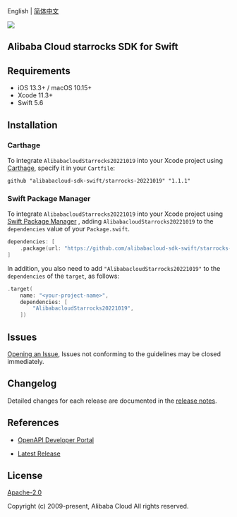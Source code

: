 English | [简体中文](README-CN.md)

![](https://aliyunsdk-pages.alicdn.com/icons/AlibabaCloud.svg)

## Alibaba Cloud starrocks SDK for Swift

## Requirements

- iOS 13.3+ / macOS 10.15+
- Xcode 11.3+
- Swift 5.6

## Installation

### Carthage

To integrate `AlibabacloudStarrocks20221019` into your Xcode project using [Carthage](https://github.com/Carthage/Carthage), specify it in your `Cartfile`:

```ogdl
github "alibabacloud-sdk-swift/starrocks-20221019" "1.1.1"
```

### Swift Package Manager

To integrate `AlibabacloudStarrocks20221019` into your Xcode project using [Swift Package Manager](https://swift.org/package-manager/) , adding `AlibabacloudStarrocks20221019` to the `dependencies` value of your `Package.swift`.

```swift
dependencies: [
    .package(url: "https://github.com/alibabacloud-sdk-swift/starrocks-20221019.git", from: "1.1.1")
]
```

In addition, you also need to add `"AlibabacloudStarrocks20221019"` to the `dependencies` of the `target`, as follows:

```swift
.target(
    name: "<your-project-name>",
    dependencies: [
        "AlibabacloudStarrocks20221019",
    ])
```

## Issues

[Opening an Issue](https://github.com/alibabacloud-sdk-swift/starrocks-20221019/issues/new), Issues not conforming to the guidelines may be closed immediately.

## Changelog

Detailed changes for each release are documented in the [release notes](./ChangeLog.txt).

## References

* [OpenAPI Developer Portal](https://next.api.alibabacloud.com/home)
- [Latest Release](https://github.com/alibabacloud-sdk-swift/starrocks-20221019)

## License

[Apache-2.0](http://www.apache.org/licenses/LICENSE-2.0)

Copyright (c) 2009-present, Alibaba Cloud All rights reserved.
